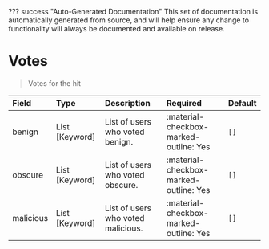 ??? success "Auto-Generated Documentation"
    This set of documentation is automatically generated from source, and will help ensure any change to functionality will always be documented and available on release.

# Votes

> Votes for the hit

| Field | Type | Description | Required | Default |
| :--- | :--- | :--- | :--- | :--- |
| benign | List [Keyword] | List of users who voted benign. | :material-checkbox-marked-outline: Yes | `[]` |
| obscure | List [Keyword] | List of users who voted obscure. | :material-checkbox-marked-outline: Yes | `[]` |
| malicious | List [Keyword] | List of users who voted malicious. | :material-checkbox-marked-outline: Yes | `[]` |